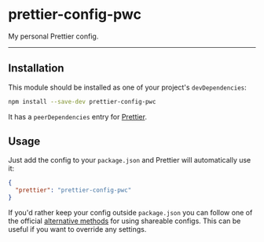 # prettier-config-pwc

My personal Prettier config.

---

## Installation

This module should be installed as one of your project's `devDependencies`:

```bash
npm install --save-dev prettier-config-pwc
```

It has a `peerDependencies` entry for [Prettier](https://prettier.io/).

## Usage

Just add the config to your `package.json` and Prettier will automatically use it:

```json
{
  "prettier": "prettier-config-pwc"
}
```

If you'd rather keep your config outside `package.json` you can follow one of the official [alternative methods](https://prettier.io/docs/en/configuration.html#sharing-configurations) for using shareable configs. This can be useful if you want to override any settings.
